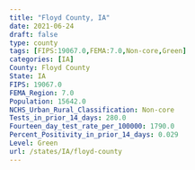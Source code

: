 ```yaml
---
title: "Floyd County, IA"
date: 2021-06-24
draft: false
type: county
tags: [FIPS:19067.0,FEMA:7.0,Non-core,Green]
categories: [IA]
County: Floyd County
State: IA
FIPS: 19067.0
FEMA_Region: 7.0
Population: 15642.0
NCHS_Urban_Rural_Classification: Non-core
Tests_in_prior_14_days: 280.0
Fourteen_day_test_rate_per_100000: 1790.0
Percent_Positivity_in_prior_14_days: 0.029
Level: Green
url: /states/IA/floyd-county
---
```



